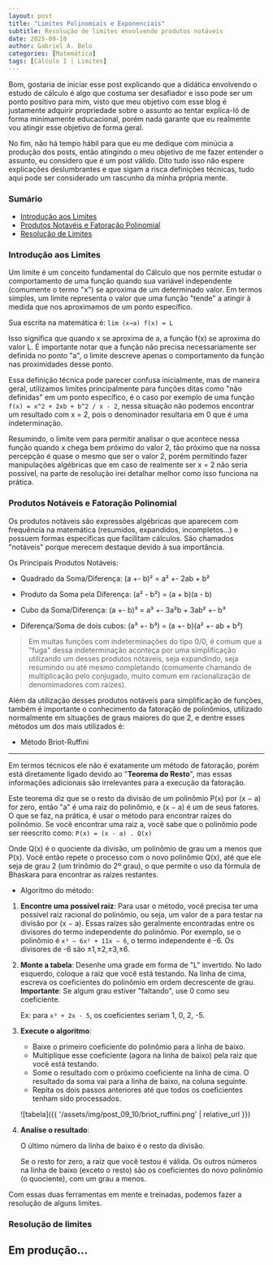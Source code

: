 ```yaml
---
layout: post
title: "Limites Polinomiais e Exponenciais"
subtitle: Resolução de limites envolvendo produtos notáveis
date: 2025-09-10
author: Gabriel A. Belo
categories: [Matemática]
tags: [Cálculo I | Limites]
---
```


Bom, gostaria de iniciar esse post explicando que a didática envolvendo o estudo de cálculo é algo que costuma ser desafiador e isso pode ser um ponto positivo para mim, visto que meu objetivo com esse blog é justamente adquirir propriedade sobre o assunto ao tentar explica-ló de forma minimamente educacional, porém nada garante que eu realmente vou atingir esse objetivo de forma geral.

No fim, não há tempo hábil para que eu me dedique com minúcia a produção dos posts, então atingindo o meu objetivo de me fazer entender o assunto, eu considero que é um post válido. Dito tudo isso não espere explicações deslumbrantes e que sigam a risca definições técnicas, tudo aqui pode ser considerado um rascunho da minha própria mente.

### Sumário

- [Introdução aos Limites](#introdução-aos-limites)
- [Produtos Notavéis e Fatoração Polinomial](#produtos-notáveis-e-fatoração-polinomial)
- [Resolução de Limites]()

### Introdução aos Limites

Um limite é um conceito fundamental do Cálculo que nos permite estudar o comportamento de uma função quando sua variável independente (comumente o termo "x") se aproxima de um determinado valor. Em termos simples, um limite representa o valor que uma função "tende" a atingir à medida que nos aproximamos de um ponto específico.

Sua escrita na matemática é: ```lim (x→a) f(x) = L```

Isso significa que quando x se aproxima de a, a função f(x) se aproxima do valor L. É importante notar que a função não precisa necessariamente ser definida no ponto "a", o limite descreve apenas o comportamento da função nas proximidades desse ponto.

Essa definição técnica pode parecer confusa inicialmente, mas de maneira geral, utilizamos limites principalmente para funções ditas como "não definidas" em um ponto específico, é o caso por exemplo de uma função ``` f(x) = x^2 + 2xb + b^2 / x - 2```, nessa situação não podemos encontrar um resultado com x = 2, pois o denominador resultaria em 0 que é uma indeterminação.

Resumindo, o limite vem para permitir analisar o que acontece nessa função quando x chega bem próximo do valor 2, tão próximo que na nossa percepção é quase o mesmo que ser o valor 2, porém permitindo fazer manipulações algébricas que em caso de realmente ser x = 2 não seria possível, na parte de resolução irei detalhar melhor como isso funciona na prática.

### Produtos Notáveis e Fatoração Polinomial

Os produtos notáveis são expressões algébricas que aparecem com frequência na matemática (resumidos, expandidos, incompletos...) e possuem formas específicas que facilitam cálculos. São chamados "notáveis" porque merecem destaque devido à sua importância.

Os Principais Produtos Notáveis:
- Quadrado da Soma/Diferença: (a +- b)² = a² +- 2ab + b²

- Produto da Soma pela Diferença: (a² - b²) = (a + b)(a - b)

- Cubo da Soma/Diferença: (a +- b)³ = a³ +- 3a²b + 3ab² +- b³

- Diferença/Soma de dois cubos: (a³ +- b³) = (a +- b)(a² +- ab + b²)

> Em muitas funções com indeterminações do tipo 0/0, é comum que a "fuga" dessa indeterminação aconteça por uma simplificação utilizando um desses produtos nótaveis, seja expandindo, seja resumindo ou até mesmo completando (comumente chamando de multiplicação pelo conjugado, muito comum em racionalização de denomimadores com raízes).

Além da utilização desses produtos notáveis para simplificação de funções, também é importante o conhecimento da fatoração de polinômios, utilizado normalmente em situações de graus maiores do que 2, e dentre esses métodos um dos mais utilizados é:

- Método Briot-Ruffini
---

Em termos técnicos ele não é exatamente um método de fatoração, porém está diretamente ligado devido ao "**Teorema do Resto**", mas essas informações adicionais são irrelevantes para a execução da fatoração.

Este teorema diz que se o resto da divisão de um polinômio P(x) por (x − a) for zero, então "a" é uma raiz do polinômio, e (x − a) é um de seus fatores. O que se faz, na prática, é usar o método para encontrar raízes do polinômio. Se você encontrar uma raiz a, você sabe que o polinômio pode ser reescrito como: ```P(x) = (x - a) . Q(x)```

Onde Q(x) é o quociente da divisão, um polinômio de grau um a menos que P(x). Você então repete o processo com o novo polinômio Q(x), até que ele seja de grau 2 (um trinômio do 2º grau), o que permite o uso da fórmula de Bhaskara para encontrar as raízes restantes.

- Algoritmo do método:

1. **Encontre uma possível raiz**: Para usar o método, você precisa ter uma possível raiz racional do polinômio, ou seja, um valor de a para testar na divisão por (x − a). Essas raízes são geralmente encontradas entre os divisores do termo independente do polinômio. Por exemplo, se o polinômio é ```x³ − 6x² + 11x − 6```, o termo independente é -6. Os divisores de -6 são ±1,±2,±3,±6.

2. **Monte a tabela**: Desenhe uma grade em forma de "L" invertido. No lado esquerdo, coloque a raiz que você está testando. Na linha de cima, escreva os coeficientes do polinômio em ordem decrescente de grau. **Importante**: Se algum grau estiver "faltando", use 0 como seu coeficiente. 

    Ex: para ```x³ + 2x - 5```, os coeficientes seriam 1, 0, 2, -5.

3. **Execute o algoritmo**: 

    - Baixe o primeiro coeficiente do polinômio para a linha de baixo.   
    - Multiplique esse coeficiente (agora na linha de baixo) pela raiz que você está testando.
    - Some o resultado com o próximo coeficiente na linha de cima. O resultado da soma vai para a linha de baixo, na coluna seguinte.
    - Repita os dois passos anteriores até que todos os coeficientes tenham sido processados.

    ![tabela]({{ '/assets/img/post_09_10/briot_ruffini.png' | relative_url }})

4. **Analise o resultado**:

    O último número da linha de baixo é o resto da divisão.

    Se o resto for zero, a raiz que você testou é válida. Os outros números na linha de baixo (exceto o resto) são os coeficientes do novo polinômio (o quociente), com um grau a menos. 

Com essas duas ferramentas em mente e treinadas, podemos fazer a resolução de alguns limites.

### Resolução de limites

Em produção...
---